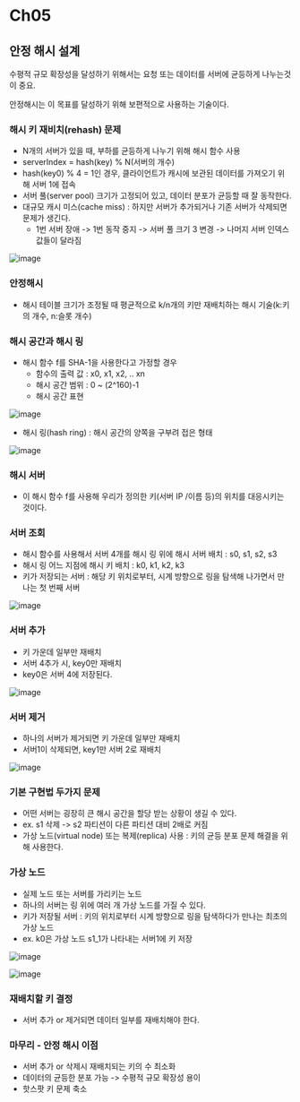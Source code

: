 # Ch05

## 안정 해시 설계

수평적 규모 확장성을 달성하기 위해서는 요청 또는 데이터를 서버에 균등하게 나누는것이 중요.

안정해시는 이 목표를 달성하기 위해 보편적으로 사용하는 기술이다.

### 해시 키 재비치(rehash) 문제

 - N개의 서버가 있을 때, 부하를 균등하게 나누기 위해 해시 함수 사용
 - serverIndex = hash(key) % N(서버의 개수)
 - hash(key0) % 4 = 1인 경우, 클라이언트가 캐시에 보관된 데이터를 가져오기 위해 서버 1에 접속
 - 서버 풀(server pool) 크기가 고정되어 있고, 데이터 분포가 균등할 때 잘 동작한다.
 - 대규모 캐시 미스(cache miss) : 하지만 서버가 추가되거나 기존 서버가 삭제되면 문제가 생긴다. 
   - 1번 서버 장애 -> 1번 동작 중지 -> 서버 풀 크기 3 변경 -> 나머지 서버 인덱스 값들이 달라짐 

![image](https://github.com/Gonue/architecture-in-action/assets/109960034/4e221bb1-9d47-462d-a732-ffa73ecaa9b4)

### 안정해시

 - 해시 테이블 크기가 조정될 때 평균적으로 k/n개의 키만 재배치하는 해시 기술(k:키의 개수, n:슬롯 개수)

### 해시 공간과 해시 링

 - 해시 함수 f를 SHA-1을 사용한다고 가정할 경우
   - 함수의 출력 값 : x0, x1, x2, .. xn
   - 해시 공간 범위 : 0 ~ (2^160)-1
   - 해시 공간 표현

![image](https://github.com/Gonue/architecture-in-action/assets/109960034/06b7bc14-8c66-4004-9c45-249cd7092c4e)

 - 해시 링(hash ring) : 해시 공간의 양쪽을 구부려 접은 형태

![image](https://github.com/Gonue/architecture-in-action/assets/109960034/105f6bf2-cdfd-4669-ab5e-e66c6993340d)

### 해시 서버

 - 이 해시 함수 f를 사용해 우리가 정의한 키(서버 IP /이름 등)의 위치를 대응시키는 것이다.

### 서버 조회

 - 해시 함수를 사용해서 서버 4개를 해시 링 위에 해시 서버 배치 : s0, s1, s2, s3
 - 해시 링 어느 지점에 해시 키 배치 : k0, k1, k2, k3
 - 키가 저장되는 서버 : 해당 키 위치로부터, 시계 방향으로 링을 탐색해 나가면서 만나는 첫 번째 서버

![image](https://github.com/Gonue/architecture-in-action/assets/109960034/85a5c7ce-1a5e-419b-a956-e6e0ffb6a453)

### 서버 추가

 - 키 가운데 일부만 재배치
 - 서버 4추가 시, key0만 재배치
 - key0은 서버 4에 저장된다.

![image](https://github.com/Gonue/architecture-in-action/assets/109960034/fa8280ac-6434-4534-8496-2984bc42291c)

### 서버 제거

 - 하나의 서버가 제거되면 키 가운데 일부만 재배치
 - 서버1이 삭제되면, key1만 서버 2로 재배치

![image](https://github.com/Gonue/architecture-in-action/assets/109960034/8e5bdd44-5503-45d8-b33c-c55419d551f2)

### 기본 구현법 두가지 문제

 - 어떤 서버는 굉장히 큰 해시 공간을 할당 받는 상황이 생길 수 있다.
 - ex. s1 삭제 -> s2 파티션이 다른 파티션 대비 2배로 커짐
 - 가상 노드(virtual node) 또는 복제(replica) 사용 : 키의 균등 분포 문제 해결을 위해 사용한다.

### 가상 노드

 - 실제 노드 또는 서버를 가리키는 노드
 - 하나의 서버는 링 위에 여러 개 가상 노드를 가질 수 있다.
 - 키가 저장될 서버 : 키의 위치로부터 시계 방향으로 링을 탐색하다가 만나는 최초의 가상 노드
 - ex. k0은 가상 노드 s1_1가 나타내는 서버1에 키 저장

![image](https://github.com/Gonue/architecture-in-action/assets/109960034/48c5922b-1964-45aa-9170-a0dd24dc0b76)

![image](https://github.com/Gonue/architecture-in-action/assets/109960034/cccde9d7-1822-46ad-85a9-f8e218ce2ae3)

### 재배치할 키 결정

- 서버 추가 or 제거되면 데이터 일부를 재배치해야 한다.

### 마무리 - 안정 해시 이점

 - 서버 추가 or 삭제시 재배치되는 키의 수 최소화
 - 데이터의 균등한 분포 가능 -> 수평적 규모 확장성 용이
 - 핫스팟 키 문제 축소
